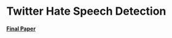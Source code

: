# Twitter Hate Speech Detection

#### [Final Paper](https://github.com/NYU-CDS-Capstone-Project/TwitterHateSpeechDetection/blob/master/Caroline_Roper_Taurean_Parker_Capstone_Project_Paper.pdf)
